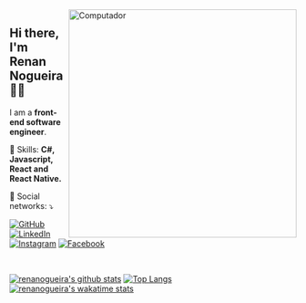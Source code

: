 <img src="https://raw.githubusercontent.com/MicaelliMedeiros/micaellimedeiros/master/image/computer-illustration.png" min-width="400px" max-width="400px" width="400px" align="right" alt="Computador">

<h2 align="left">Hi there, I'm Renan Nogueira 👋🏽</h1>
<p align=left>I am a <strong>front-end software engineer</strong>.</p>
<p align="left">🚀 Skills: <strong>C#, Javascript, React and React Native.</strong></p>
<!-- <p align="left">🌈 Currently studying: <strong>Next.JS and NestJS.</strong></p> -->
<p align="left">💌 Social networks: ⤵️</p>

<p align="left">
  <a href="https://github.com/renanogueira"><img src="https://img.shields.io/badge/-GitHub-000?style=flat-square&logo=Github&logoColor=white&link" alt="GitHub"></a>
  <a href="https://www.linkedin.com/in/renanogueira"><img src="https://img.shields.io/badge/LinkedIn-%230077B5.svg?&style=flat-square&logo=linkedin&logoColor=white" alt="LinkedIn">
  </a>
  <a href="https://www.instagram.com/renanogueira"><img src="https://img.shields.io/badge/Instagram-%23E4405F.svg?&style=flat-square&logo=instagram&logoColor=white" alt="Instagram"></a>
  <a href="https://www.facebook.com/renan.nogueiraa"><img src="https://img.shields.io/badge/Facebook-%231877F2.svg?&style=flat-square&logo=facebook&logoColor=white" alt="Facebook">
  </a>
</p>
<br>

[![renanogueira's github stats](https://github-readme-stats.vercel.app/api?username=renanogueira&show_icons=true&theme=dracula&include_all_commits=true&count_private=true&show_icons=true)](https://github.com/anuraghazra/github-readme-stats)
[![Top Langs](https://github-readme-stats.vercel.app/api/top-langs/?username=renanogueira&layout=compact&theme=dracula&include_all_commits=true&count_private=true&show_icons=true)](https://github.com/anuraghazra/github-readme-stats)
[![renanogueira's wakatime stats](https://github-readme-stats.vercel.app/api/wakatime?username=renanogueira&theme=dracula&show_icons=true)](https://github.com/anuraghazra/github-readme-stats)
